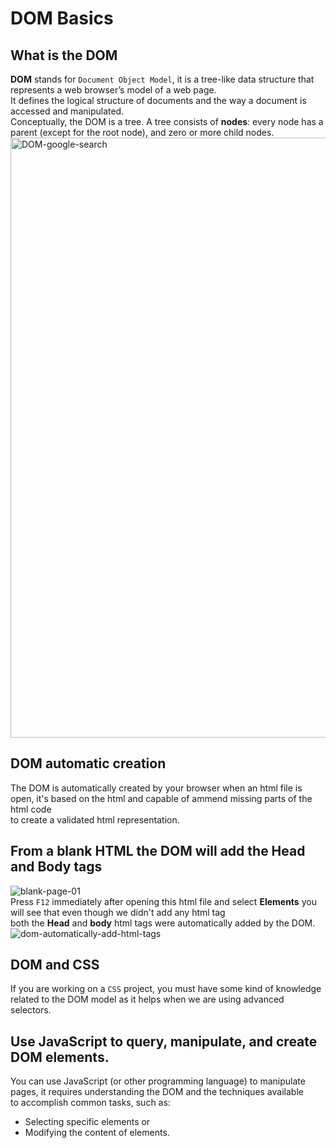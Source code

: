 # DOM Basics
## What is the DOM
**DOM** stands for `Document Object Model`, it is a tree-like data structure that represents a web browser’s model of a web page.<br>
It defines the logical structure of documents and the way a document is accessed and manipulated.<br>
Conceptually, the DOM is a tree. A tree consists of **nodes**: every node has a parent (except for the root node), and zero or more child nodes.<br>
<img width="960" alt="DOM-google-search" src="https://github.com/danielurra/dom-basics/assets/51704179/3fcd7c3d-1dc1-4e99-9473-6e2f79026560"><br>
## DOM automatic creation
The DOM is automatically created by your browser when an html file is open, it's based on the html and capable of ammend missing parts of the html code<br>
to create a validated html representation.
## From a blank HTML the DOM will add the Head and Body tags
![blank-page-01](https://github.com/danielurra/dom-basics/assets/51704179/3788b460-1f8b-4fdc-bcf3-dfebafacc615)<br>
Press `F12` immediately after opening this html file and select **Elements** you will see that even though we didn't add any html tag<br>
both the **Head** and **body** html tags were automatically added  by the DOM.<br>
![dom-automatically-add-html-tags](https://github.com/danielurra/dom-basics/assets/51704179/9286d878-08e5-45f9-8c44-2302746325f1)<br>
## DOM and CSS
If you are working on a `CSS` project, you must have some kind of knowledge related to the DOM model as it helps when we are using advanced selectors.<br>
## Use JavaScript to query, manipulate, and create DOM elements.
You can use JavaScript (or other programming language) to manipulate pages, it requires understanding the DOM and the techniques available<br> 
to accomplish common tasks, such as:
* Selecting specific elements or
* Modifying the content of elements.<br>



